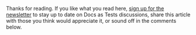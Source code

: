Thanks for reading. If you like what you read here, [sign up for the newsletter](http://eepurl.com/iHb1CE) to stay up to date on Docs as Tests discussions, share this article with those you think would appreciate it, or sound off in the comments below.